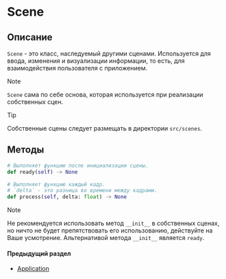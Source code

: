 # Scene

## Описание
`Scene` - это класс, наследуемый другими сценами. Используется для ввода, изменения и визуализации информации, то есть, для взаимодействия пользователя с приложением.

> [!NOTE]
> `Scene` сама по себе основа, которая используется при реализации собственных сцен. 

> [!TIP]
> Собственные сцены следует размещать в директории `src/scenes`.

## Методы
```py
# Выполняет функцию после инициализации сцены.
def ready(self) -> None
```

```py
# Выполняет функцию каждый кадр.
# `delta` - это разница во времени между кадрами.
def process(self, delta: float) -> None
```

> [!NOTE]
> Не рекомендуется использовать метод `__init__` в собственных сценах, но ничто не будет препятствовать его использованию, действуйте на Ваше усмотрение. Альтернативой метода `__init__` является `ready`.

#### Предыдущий раздел
- [Application](application.md)